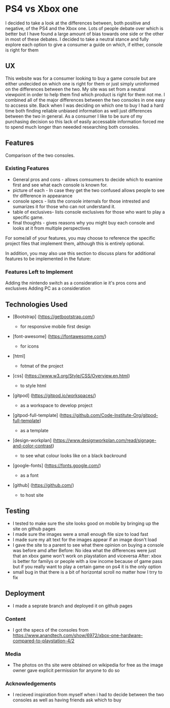 # PS4 vs Xbox one
I decided to take a look at the differences between, both positive and negative, of the PS4 and the Xbox one. Lots of people debate over which is better but I have found a large amount of bias towards one side or the other in most
of these debates. I decided to take a neutral stance and fully explore each option to give a consumer a guide on which, if either, console is right for them

## UX
 
This website was for a consumer looking to buy a game console but are either undecided on which one is right for them or just simply uninformed on the differences between the two. My site
was set from a neutral viewpoint in order to help them find which product is right for them not me. I combined all of the major
differences between the two consoles in one easy to accsess site.
Back when I was deciding on which one to buy I had a hard time both finding reliable unbiased information as well just differences between the two in general. As a consumer I like to be sure of my purchasing decision
so this lack of easily accessable information forced me to spend much longer than neeeded researching both consoles.

## Features
Comparison of the two consoles.
 
### Existing Features
- General pros and cons - allows comsumers to decide which to examine first and see what each console is known for.
- picture of each - In case they get the two confused allows people to see thr difference in appearance
- console specs - lists the console internals for those intrested and sumarizes it for those who can not understand it.
- table of exclusives- lists console exclusives for those who want to play a specific game.
- final thoughts - gives reasons why you might buy each console and looks at it from multiple perspectives

For some/all of your features, you may choose to reference the specific project files that implement them, although this is entirely optional.

In addition, you may also use this section to discuss plans for additional features to be implemented in the future:

### Features Left to Implement
Adding the nintendo switch as a consideration ie it's pros cons and exclusives
Adding PC as a consideration
## Technologies Used
- [Bootstrap] (https://getbootstrap.com/)
    - for responsive mobile first design

- [font-awesome] (https://fontawesome.com/)
    - for icons

- [html]
    - fotmat of the project

- [css] (https://www.w3.org/Style/CSS/Overview.en.html)
    - to style html

- [gitpod] (https://gitpod.io/workspaces/)
    - as a workspace to develop project

- [gitpod-full-template] (https://github.com/Code-Institute-Org/gitpod-full-template)
    - as a template

- [design-workplan] (https://www.designworkplan.com/read/signage-and-color-contrast)
    - to see what colour looks like on a black backround

- [google-fonts] (https://fonts.google.com/)
    - as a font

- [github] (https://github.com/)
    - to host site

## Testing
- I tested to make sure the site looks good on mobile by bringing up the site on github pages
- I made sure the images were a small enough file size to load fast 
- I made sure my alt text for the images appear if an image dosn't load
- I gave the site to a parent to see what there opinion on buying a console was before amd after
Before: No idea what the differences were just that an xbox game won't work on playstation and viceversa
After: xbox is better for familys or people with a low income because of game pass but if you really want to 
play a certain game on ps4 it is the only option
- small bug in that there is a bit of horizontal scroll no matter how I trry to fix

## Deployment
- I made a seprate branch and deployed it on github pages

### Content
- I got the specs of the consoles from https://www.anandtech.com/show/6972/xbox-one-hardware-compared-to-playstation-4/2 

### Media
- The photos on ths site were obtained on wikipedia for free as the image owner gave explicit permission for anyone to do so

### Acknowledgements

- I recieved inspiration from myself when i had to decide between the two consoles as well as having
friends ask which to buy
